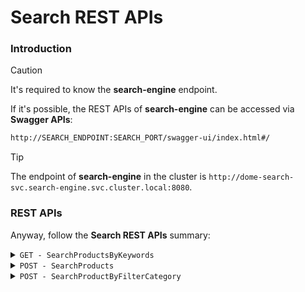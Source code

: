 # Search REST APIs

### Introduction

> [!CAUTION]
> It's required to know the **search-engine** endpoint.

If it's possible, the REST APIs of **search-engine** can be accessed via **Swagger APIs**:
```bash
http://SEARCH_ENDPOINT:SEARCH_PORT/swagger-ui/index.html#/
```

> [!TIP]
> The endpoint of **search-engine** in the cluster is `http://dome-search-svc.search-engine.svc.cluster.local:8080`.
 

### REST APIs

Anyway, follow the **Search REST APIs** summary:

<details>
<summary><code>GET - SearchProductsByKeywords</code></summary>

Allow to get products filtereb by keywords

> $\color{blue}{\textsf{Input}}$
- *Request type*: <code>GET</code>
- *Query string*: <code>{keyword}</code>
- *Endpoint*: `dome-search-svc.search-engine.svc.cluster.local:8080/api/SearchProductsByKeywords/{keyword}`

> $\color{green}{\textsf{Response}}$
```
   [
    {
        "category": [ ... ]
    }
   ]
```
</details>


<details>
<summary><code>POST - SearchProducts</code></summary>

Allow to search productOfferings by put keywords and filter through categories in the BodyRequest (category can be null) - Recommended

> $\color{blue}{\textsf{Input}}$
- *Request type*: <code>POST</code>
- *Endpoint*: `dome-search-svc.search-engine.svc.cluster.local:8080/api/SearchProductsByKeywords/{query}`
- *Body:*
```
   [
    {
        "category": [ "categoryName" ]
    }
   ]
```

> $\color{green}{\textsf{Response}}$
```
   [
    {
        "category": [ ... ]
    }
   ]
```
</details>


<details>
<summary><code>POST - SearchProductByFilterCategory</code></summary>

Allow to filter productOfferings through category name in the BodyRequest.

> $\color{blue}{\textsf{Input}}$
- *Request type*: <code>POST</code>
- *Endpoint*: `dome-search-svc.search-engine.svc.cluster.local:8080/api/SearchProductByFilterCategory`
- *Body:*
```
   [
    {
        "categories": [ "categoryName" ]
    }
   ]
```

> $\color{green}{\textsf{Response}}$
```
   [
    {
        "category": [ ... ]
    }
   ]
```
</details>

